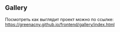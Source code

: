 ## Gallery

Посмотреть как выглядит проект можно по ссылке:
https://greenacny.github.io/frontend/gallery/index.html
